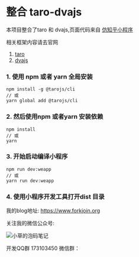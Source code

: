 # 整合 taro-dvajs


本项目整合了taro 和 dvajs,页面代码来自  [仿知乎小程序](https://github.com/NervJS/taro-zhihu-sample)


相关框架内容请去官网

1. [taro](https://github.com/NervJS/taro)
2. [dvajs](https://github.com/dvajs/dva)


### 1. 使用 npm 或者 yarn 全局安装

```
npm install -g @tarojs/cli
// 或
yarn global add @tarojs/cli
```

### 2. 然后使用npm 或者yarn 安装依赖

```
npm install
// 或
yarn
```

### 3. 开始启动编译小程序

```
npm run dev:weapp
// 或
yarn run dev:weapp
```

### 4. 使用小程序开发工具打开dist 目录





我的blog地址: <https://www.forkjoin.org>

关注我的微信公众号:

![小草的泡码笔记](https://www.forkjoin.org/images/wxqrcode.jpg )

开发QQ群 173103450
微信群：



